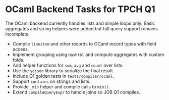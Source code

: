 # OCaml Backend Tasks for TPCH Q1

The OCaml backend currently handles lists and simple loops only. Basic
aggregates and string helpers were added but full query support remains
incomplete.

- Compile `lineitem` and other records to OCaml record types with field access.
- Implement grouping using `Hashtbl` and compute aggregates with custom folds.
- Add helper functions for `sum`, `avg` and `count` over lists.
- Use the `yojson` library to serialize the final result.
- Include Q1 golden tests in `tests/compiler/ocaml`.
- Support `contains` on strings and lists.
- Provide `_min` helper and compile calls to `min()`.
- Extend `compileQueryExpr` to handle joins so JOB Q1 compiles.
